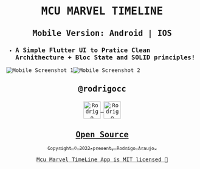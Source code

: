 <samp>

# <p align='center'>MCU MARVEL TIMELINE</p>
## <p align='center'>Mobile Version: Android | IOS</p>

- ### A Simple Flutter UI to Pratice Clean Archithecture + Bloc State and SOLID principles!

<p align="center">


 

</p>


![Mobile Screenshot 1](https://i.imgur.com/mZTyvL4.png)![Mobile Screenshot 2](screenshots/mobile1.png)

## <p align='center'>@rodrigocc</p>

<p align="center">
<a href="https://github.com/rodrigocc">
  <img align="center" alt="Rodrigo Araujo | GitHub" width="45px" src="assets\images\github ico.png" />

<a href="https://www.linkedin.com/in/rodrigo-araujo-1a8509174/">
  <img align="center" alt="Rodrigo Araujo | LinkedIn" width="45px" src="assets\images\linkedin ico.ico" />

</p>

<h2 align="center">
  Open Source
</h2>
<p align="center">
  <sub>Copyright © 2022-present, Rodrigo Araujo.</sub>
</p>
<p align="center">Mcu Marvel TimeLine App <a href="/LICENSE">is MIT licensed 💖</a></p>
</samp>
